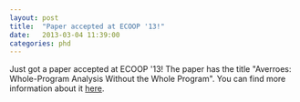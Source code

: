 ```yaml
---
layout: post
title:  "Paper accepted at ECOOP '13!"
date:   2013-03-04 11:39:00
categories: phd
---
```

Just got a paper accepted at ECOOP '13! The paper has the title "Averroes: Whole-Program Analysis Without the 
Whole Program". You can find more information about it [here][pubs].

[pubs]:      /publications/
 